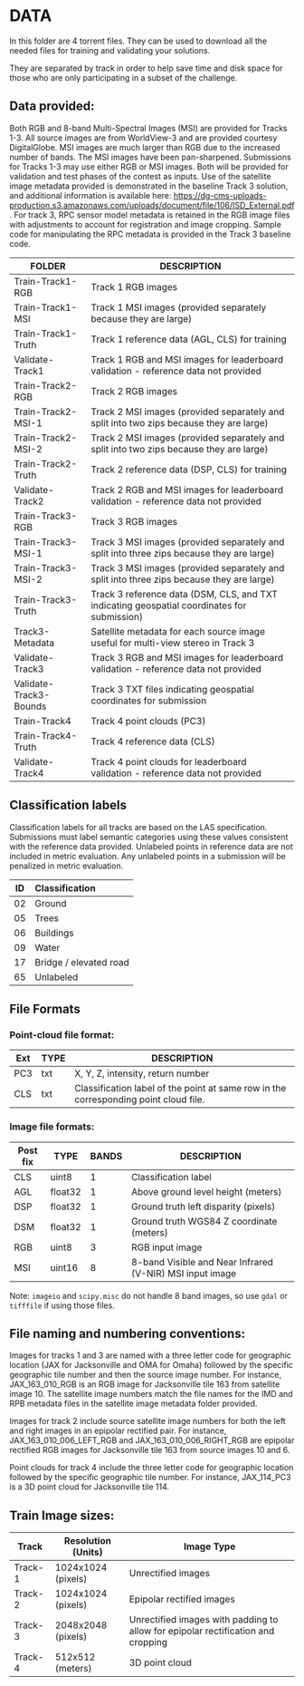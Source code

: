 # DATA 
In this folder are 4 torrent files. They can be used to download all the needed files for training and validating your solutions.

They are separated by track in order to help save time and disk space for those who are only participating in a subset of the challenge.

## Data provided:
Both RGB and 8-band Multi-Spectral Images (MSI) are provided for Tracks 1-3. All source images are from WorldView-3 and are provided courtesy DigitalGlobe. MSI images are much larger than RGB due to the increased number of bands. The MSI images have been pan-sharpened. Submissions for Tracks 1-3 may use either RGB or MSI images. Both will be provided for validation and test phases of the contest as inputs. Use of the satellite image metadata provided is demonstrated in the baseline Track 3 solution, and additional information is available here: https://dg-cms-uploads-production.s3.amazonaws.com/uploads/document/file/106/ISD_External.pdf. For track 3, RPC sensor model metadata is retained in the RGB image files with adjustments to account for registration and image cropping. Sample code for manipulating the RPC metadata is provided in the Track 3 baseline code.

|FOLDER                  | DESCRIPTION |
| ---------------------- | ----------- |
|Train-Track1-RGB        | Track 1 RGB images |
|Train-Track1-MSI        | Track 1 MSI images (provided separately because they are large) |
|Train-Track1-Truth      | Track 1 reference data (AGL, CLS) for training |
|Validate-Track1         | Track 1 RGB and MSI images for leaderboard validation - reference data not provided |
|Train-Track2-RGB        | Track 2 RGB images |
|Train-Track2-MSI-1      | Track 2 MSI images (provided separately and split into two zips because they are large) |
|Train-Track2-MSI-2      | Track 2 MSI images (provided separately and split into two zips because they are large) |
|Train-Track2-Truth      | Track 2 reference data (DSP, CLS) for training |
|Validate-Track2         | Track 2 RGB and MSI images for leaderboard validation - reference data not provided |
|Train-Track3-RGB        | Track 3 RGB images |
|Train-Track3-MSI-1      | Track 3 MSI images (provided separately and split into three zips because they are large) |
|Train-Track3-MSI-2      | Track 3 MSI images (provided separately and split into three zips because they are large) |
|Train-Track3-Truth      | Track 3 reference data (DSM, CLS, and TXT indicating geospatial coordinates for submission) |
|Track3-Metadata         | Satellite metadata for each source image useful for multi-view stereo in Track 3 |
|Validate-Track3         | Track 3 RGB and MSI images for leaderboard validation - reference data not provided |
|Validate-Track3-Bounds  | Track 3 TXT files indicating geospatial coordinates for submission |
|Train-Track4            | Track 4 point clouds (PC3) |
|Train-Track4-Truth		 | Track 4 reference data (CLS) |
|Validate-Track4         | Track 4 point clouds for leaderboard validation - reference data not provided |

## Classification labels
Classification labels for all tracks are based on the LAS specification. Submissions must label semantic categories using these values consistent with the reference data provided. Unlabeled points in reference data are not included in metric evaluation. Any unlabeled points in a submission will be penalized in metric evaluation.

| ID  | Classification         |
| --- | :--------------------- | 
| 02  | Ground                 |
| 05  | Trees                  |
| 06  | Buildings              |
| 09  | Water                  |
| 17  | Bridge / elevated road |
| 65  | Unlabeled              |

## File Formats
### Point-cloud file format:

| Ext  | TYPE                | DESCRIPTION |
| ---- | ------------------- | ----------- |
| PC3  | txt                 | X, Y, Z, intensity, return number |
| CLS  | txt                 | Classification label of the point at same row in the corresponding point cloud file. |
	
### Image file formats:

| Post fix | TYPE      | BANDS     | DESCRIPTION |
| -------- | --------- | --------- | ----------- |
| CLS      | uint8     | 1         | Classification label |
| AGL      | float32   | 1         | Above ground level height (meters) |
| DSP      | float32   | 1         | Ground truth left disparity (pixels) |
| DSM      | float32   | 1         | Ground truth WGS84 Z coordinate (meters) |
| RGB      | uint8     | 3         | RGB input image |
| MSI      | uint16    | 8         | 8-band Visible and Near Infrared (V-NIR) MSI input image |

Note: `imageio` and `scipy.misc` do not handle 8 band images, so use `gdal` or `tifffile` if using those files.

## File naming and numbering conventions:
Images for tracks 1 and 3 are named with a three letter code for geographic location (JAX for Jacksonville and OMA for Omaha) followed by the specific geographic tile number and then the source image number. For instance, JAX_163_010_RGB is an RGB image for Jacksonville tile 163 from satellite image 10. The satellite image numbers match the file names for the IMD and RPB metadata files in the satellite image metadata folder provided.

Images for track 2 include source satellite image numbers for both the left and right images in an epipolar rectified pair. For instance, JAX_163_010_006_LEFT_RGB and JAX_163_010_006_RIGHT_RGB are epipolar rectified RGB images for Jacksonville tile 163 from source images 10 and 6.

Point clouds for track 4 include the three letter code for geographic location followed by the specific geographic tile number. For instance, JAX_114_PC3 is a 3D point cloud for Jacksonville tile 114.

## Train Image sizes:

| Track   | Resolution (Units) | Image Type |
| ------- | ------------------ | ---------- |
| Track-1 | 1024x1024 (pixels) | Unrectified images |
| Track-2 | 1024x1024 (pixels) | Epipolar rectified images |
| Track-3 | 2048x2048 (pixels) | Unrectified images with padding to allow for epipolar rectification and cropping |
| Track-4 | 512x512 (meters)   | 3D point cloud |
